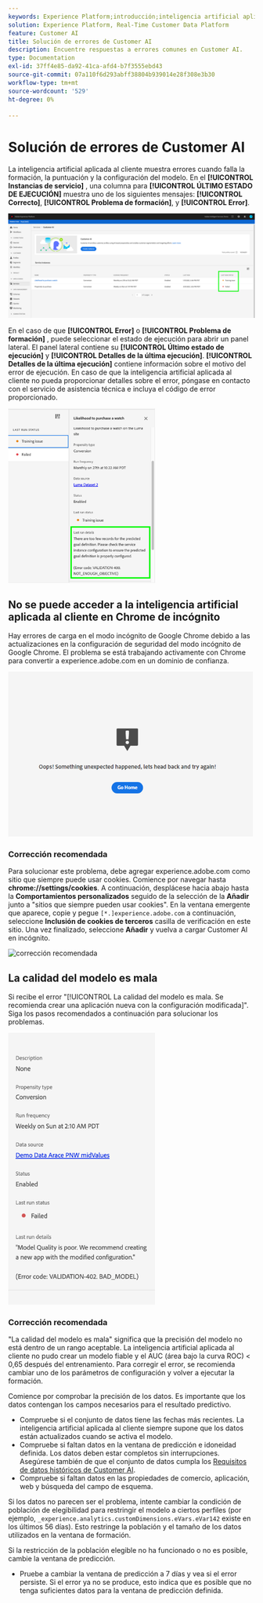 ```yaml
---
keywords: Experience Platform;introducción;inteligencia artificial aplicada al cliente;temas populares;entrada de inteligencia artificial aplicada al cliente;salida de inteligencia artificial aplicada al cliente;solución de problemas de inteligencia artificial aplicada al cliente;errores de inteligencia artificial aplicada al cliente
solution: Experience Platform, Real-Time Customer Data Platform
feature: Customer AI
title: Solución de errores de Customer AI
description: Encuentre respuestas a errores comunes en Customer AI.
type: Documentation
exl-id: 37ff4e85-da92-41ca-afd4-b7f3555ebd43
source-git-commit: 07a110f6d293abff38804b939014e28f308e3b30
workflow-type: tm+mt
source-wordcount: '529'
ht-degree: 0%

---
```


# Solución de errores de Customer AI

La inteligencia artificial aplicada al cliente muestra errores cuando falla la formación, la puntuación y la configuración del modelo. En el **[!UICONTROL Instancias de servicio]** , una columna para **[!UICONTROL ÚLTIMO ESTADO DE EJECUCIÓN]** muestra uno de los siguientes mensajes: **[!UICONTROL Correcto]**, **[!UICONTROL Problema de formación]**, y **[!UICONTROL Error]**.

![último estado de ejecución](./images/errors/last-run-status.png)

En el caso de que **[!UICONTROL Error]** o **[!UICONTROL Problema de formación]** , puede seleccionar el estado de ejecución para abrir un panel lateral. El panel lateral contiene su **[!UICONTROL Último estado de ejecución]** y **[!UICONTROL Detalles de la última ejecución]**. **[!UICONTROL Detalles de la última ejecución]** contiene información sobre el motivo del error de ejecución. En caso de que la inteligencia artificial aplicada al cliente no pueda proporcionar detalles sobre el error, póngase en contacto con el servicio de asistencia técnica e incluya el código de error proporcionado.

<img src="./images/errors/last-run-details.png" width="300" /><br />

## No se puede acceder a la inteligencia artificial aplicada al cliente en Chrome de incógnito

Hay errores de carga en el modo incógnito de Google Chrome debido a las actualizaciones en la configuración de seguridad del modo incógnito de Google Chrome. El problema se está trabajando activamente con Chrome para convertir a experience.adobe.com en un dominio de confianza.

<img src="./images/errors/error.PNG" width="500" /><br />

### Corrección recomendada

Para solucionar este problema, debe agregar experience.adobe.com como sitio que siempre puede usar cookies. Comience por navegar hasta **chrome://settings/cookies**. A continuación, desplácese hacia abajo hasta la **Comportamientos personalizados** seguido de la selección de la **Añadir** junto a &quot;sitios que siempre pueden usar cookies&quot;. En la ventana emergente que aparece, copie y pegue `[*.]experience.adobe.com` a continuación, seleccione **Inclusión de cookies de terceros** casilla de verificación en este sitio. Una vez finalizado, seleccione **Añadir** y vuelva a cargar Customer AI en incógnito.

![corrección recomendada](./images/errors/cookies2.gif)

## La calidad del modelo es mala

Si recibe el error &quot;[!UICONTROL La calidad del modelo es mala. Se recomienda crear una aplicación nueva con la configuración modificada]&quot;. Siga los pasos recomendados a continuación para solucionar los problemas.

<img src="./images/errors/model-quality.png" width="300" /><br />

### Corrección recomendada

&quot;La calidad del modelo es mala&quot; significa que la precisión del modelo no está dentro de un rango aceptable. La inteligencia artificial aplicada al cliente no pudo crear un modelo fiable y el AUC (área bajo la curva ROC) &lt; 0,65 después del entrenamiento. Para corregir el error, se recomienda cambiar uno de los parámetros de configuración y volver a ejecutar la formación.

Comience por comprobar la precisión de los datos. Es importante que los datos contengan los campos necesarios para el resultado predictivo.

- Compruebe si el conjunto de datos tiene las fechas más recientes. La inteligencia artificial aplicada al cliente siempre supone que los datos están actualizados cuando se activa el modelo.
- Compruebe si faltan datos en la ventana de predicción e idoneidad definida. Los datos deben estar completos sin interrupciones. Asegúrese también de que el conjunto de datos cumpla los [Requisitos de datos históricos de Customer AI](./data-requirements.md#data-requirements).
- Compruebe si faltan datos en las propiedades de comercio, aplicación, web y búsqueda del campo de esquema.

Si los datos no parecen ser el problema, intente cambiar la condición de población de elegibilidad para restringir el modelo a ciertos perfiles (por ejemplo, `_experience.analytics.customDimensions.eVars.eVar142` existe en los últimos 56 días). Esto restringe la población y el tamaño de los datos utilizados en la ventana de formación.

Si la restricción de la población elegible no ha funcionado o no es posible, cambie la ventana de predicción.

- Pruebe a cambiar la ventana de predicción a 7 días y vea si el error persiste. Si el error ya no se produce, esto indica que es posible que no tenga suficientes datos para la ventana de predicción definida.
